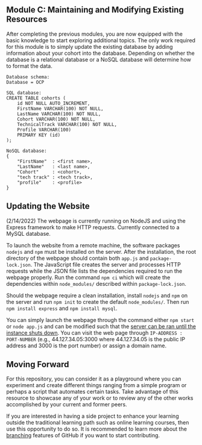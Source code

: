 ## Module C: Maintaining and Modifying Existing Resources

After completing the previous modules, you are now equipped with the basic knowledge to start exploring additional topics. The only work required for this module is to simply update the existing database by adding information about your cohort into the database. Depending on whether the database is a relational database or a NoSQL database will determine how to format the data.

```
Database schema:
Database = OCP

SQL database:
CREATE TABLE cohorts (
    id NOT NULL AUTO_INCREMENT,
    FirstName VARCHAR(100) NOT NULL,
    LastName VARCHAR(100) NOT NULL,
    Cohort VARCHAR(100) NOT NULL,
    TechnicalTrack VARCHAR(100) NOT NULL,
    Profile VARCHAR(100)
    PRIMARY KEY (id)
);

NoSQL database:
{
    "FirstName"  : <first name>,
    "LastName"   : <last name>,
    "Cohort"     : <cohort>,
    "tech track" : <tech track>,
    "profile"    : <profile>
}
```

## Updating the Website

(2/14/2022) The webpage is currently running on NodeJS and using the Express framework to make HTTP requests. Currently connected to a MySQL database.

To launch the website from a remote machine, the software packages ```nodejs``` and ```npm``` must be installed on the server. After the installation, the root directory of the webpage should contain both ```app.js``` and ```package-lock.json```. The JavaScript file creates the server and processes HTTP requests while the JSON file lists the dependencies required to run the webpage properly. Run the command ```npm ci``` which will create the dependencies within ```node_modules/``` described within ```package-lock.json```.

Should the webpage require a clean installation, install ```nodejs``` and ```npm``` on the server and run ```npm init``` to create the default ```node_modules/```. Then run ```npm install express``` and ```npm install mysql```.

You can simply launch the webpage through the command either ```npm start``` or ```node app.js``` and can be modified such that the [server can be ran until the instance shuts down](https://www.npmjs.com/package/forever). You can visit the web page through ```IP-ADDRESS : PORT-NUMBER``` (e.g., 44.127.34.05:3000 where 44.127.34.05 is the public IP address and 3000 is the port number) or assign a domain name.

## Moving Forward

For this repository, you can consider it as a playground where you can experiment and create different things ranging from a simple program or perhaps a script that automates certain tasks. Take advantage of this resource to showcase any of your work or to review any of the other works accomplished by your current and former peers.

If you are interested in having a side project to enhance your learning outside the traditional learning path such as online learning courses, then use this opportunity to do so. It is recommended to learn more about the [branching](https://docs.github.com/en/pull-requests/collaborating-with-pull-requests/proposing-changes-to-your-work-with-pull-requests/about-branches) features of GitHub if you want to start contributing.